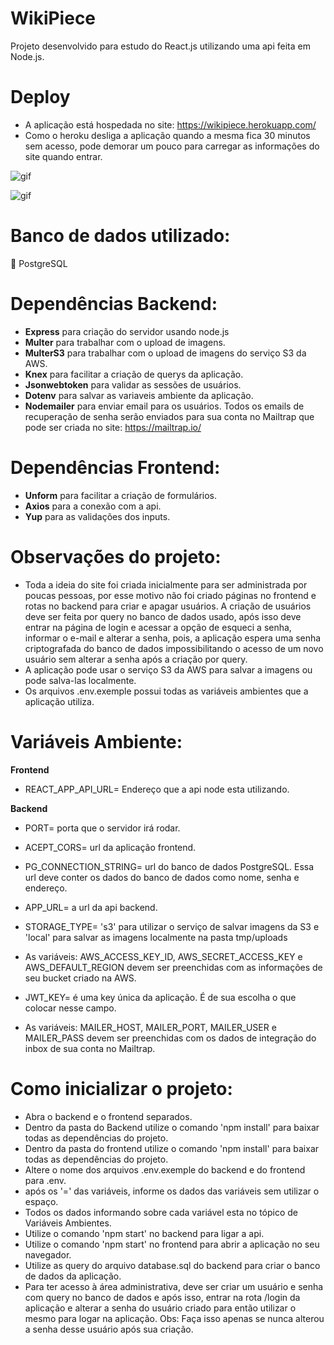 # WikiPiece
Projeto desenvolvido para estudo do React.js utilizando uma api feita em Node.js.

# Deploy
- A aplicação está hospedada no site: https://wikipiece.herokuapp.com/
- Como o heroku desliga a aplicação quando a mesma fica 30 minutos sem acesso, pode demorar um pouco para carregar as informações do site quando entrar.

![gif](https://github.com/DiegoSouza7/WikiPiece/blob/master/Desktop-2020.05.27-17.51.42.13_Trim_Trim.gif)

![gif](https://github.com/DiegoSouza7/WikiPiece/blob/master/Desktop-2020.05.27-17.51.42.13_Trim_Trim-_2_.gif)

# Banco de dados utilizado:
:elephant: PostgreSQL

# Dependências Backend:

- **Express** para criação do servidor usando node.js
- **Multer** para trabalhar com o upload de imagens.
- **MulterS3** para trabalhar com o upload de imagens do serviço S3 da AWS.
- **Knex** para facilitar a criação de querys da aplicação.
- **Jsonwebtoken** para validar as sessões de usuários.
- **Dotenv** para salvar as variaveis ambiente da aplicação.
- **Nodemailer** para enviar email para os usuários. Todos os emails de recuperação de senha serão enviados para sua conta no Mailtrap que pode ser criada no site: https://mailtrap.io/

# Dependências Frontend:

- **Unform** para facilitar a criação de formulários.
- **Axios** para a conexão com a api.
- **Yup** para as validações dos inputs.

# Observações do projeto:

- Toda a ideia do site foi criada inicialmente para ser administrada por poucas pessoas, por esse motivo não foi criado páginas no frontend e rotas no backend para criar e apagar usuários. A criação de usuários deve ser feita por query no banco de dados usado, após isso deve entrar na página de login e acessar a opção de esqueci a senha, informar o e-mail e alterar a senha, pois, a aplicação espera uma senha criptografada do banco de dados impossibilitando o acesso de um novo usuário sem alterar a senha após a criação por query.
- A aplicação pode usar o serviço S3 da AWS para salvar a imagens ou pode salva-las localmente.
- Os arquivos .env.exemple possui todas as variáveis ambientes que a aplicação utiliza.

# Variáveis Ambiente:

**Frontend**

- REACT_APP_API_URL= Endereço que a api node esta utilizando.

**Backend**

- PORT= porta que o servidor irá rodar.
- ACEPT_CORS= url da aplicação frontend.
- PG_CONNECTION_STRING= url do banco de dados PostgreSQL. Essa url deve conter os dados do banco de dados como nome, senha e endereço.
- APP_URL= a url da api backend. 
- STORAGE_TYPE= 's3' para utilizar o serviço de salvar imagens da S3 e 'local' para salvar as imagens localmente na pasta tmp/uploads

- As variáveis: AWS_ACCESS_KEY_ID, AWS_SECRET_ACCESS_KEY e AWS_DEFAULT_REGION devem ser preenchidas com as informações de seu bucket criado na AWS.

- JWT_KEY= é uma key única da aplicação. É de sua escolha o que colocar nesse campo.

- As variáveis: MAILER_HOST, MAILER_PORT, MAILER_USER e MAILER_PASS devem ser preenchidas com os dados de integração do inbox de sua conta no Mailtrap.


# Como inicializar o projeto:

- Abra o backend e o frontend separados.
- Dentro da pasta do Backend utilize o comando 'npm install' para baixar todas as dependências do projeto.
- Dentro da pasta do frontend utilize o comando 'npm install' para baixar todas as dependências do projeto.
- Altere o nome dos arquivos .env.exemple do backend e do frontend para .env.
- após os '=' das variáveis, informe os dados das variáveis sem utilizar o espaço.
- Todos os dados informando sobre cada variável esta no tópico de Variáveis Ambientes.
- Utilize o comando 'npm start' no backend para ligar a api.
- Utilize o comando 'npm start' no frontend para abrir a aplicação no seu navegador.
- Utilize as query do arquivo database.sql do backend para criar o banco de dados da aplicação.
- Para ter acesso à área administrativa, deve ser criar um usuário e senha com query no banco de dados e após isso, entrar na rota /login da aplicação e alterar a senha do usuário criado para então utilizar o mesmo para logar na aplicação. Obs: Faça isso apenas se nunca alterou a senha desse usuário após sua criação.
